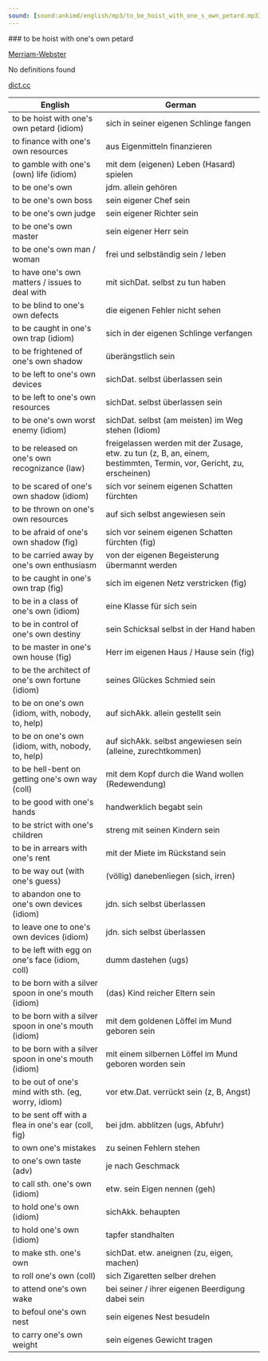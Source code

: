 ```yaml
---
sound: [sound:ankimd/english/mp3/to_be_hoist_with_one_s_own_petard.mp3]
---
```


\### to be hoist with one's own petard

[Merriam-Webster](https://www.merriam-webster.com/dictionary/to+be+hoist+with+one%27s+own+petard)

No definitions found

[dict.cc](https://www.dict.cc/to+be+hoist+with+one's+own+petard)

| English        | German       |
| -------------- | ------------ |
| to be hoist with one's own petard (idiom) | sich in seiner eigenen Schlinge fangen |
| to finance with one's own resources | aus Eigenmitteln finanzieren |
| to gamble with one's (own) life (idiom) | mit dem (eigenen) Leben (Hasard) spielen |
| to be one's own | jdm. allein gehören |
| to be one's own boss | sein eigener Chef sein |
| to be one's own judge | sein eigener Richter sein |
| to be one's own master | sein eigener Herr sein |
| to be one's own man / woman | frei und selbständig sein / leben |
| to have one's own matters / issues to deal with | mit sichDat. selbst zu tun haben |
| to be blind to one's own defects | die eigenen Fehler nicht sehen |
| to be caught in one's own trap (idiom) | sich in der eigenen Schlinge verfangen |
| to be frightened of one's own shadow | überängstlich sein |
| to be left to one's own devices | sichDat. selbst überlassen sein |
| to be left to one's own resources | sichDat. selbst überlassen sein |
| to be one's own worst enemy (idiom) | sichDat. selbst (am meisten) im Weg stehen (Idiom) |
| to be released on one's own recognizance (law) | freigelassen werden mit der Zusage, etw. zu tun (z, B, an, einem, bestimmten, Termin, vor, Gericht, zu, erscheinen) |
| to be scared of one's own shadow (idiom) | sich vor seinem eigenen Schatten fürchten |
| to be thrown on one's own resources | auf sich selbst angewiesen sein |
| to be afraid of one's own shadow (fig) | sich vor seinem eigenen Schatten fürchten (fig) |
| to be carried away by one's own enthusiasm | von der eigenen Begeisterung übermannt werden |
| to be caught in one's own trap (fig) | sich im eigenen Netz verstricken (fig) |
| to be in a class of one's own (idiom) | eine Klasse für sich sein |
| to be in control of one's own destiny | sein Schicksal selbst in der Hand haben |
| to be master in one's own house (fig) | Herr im eigenen Haus / Hause sein (fig) |
| to be the architect of one's own fortune (idiom) | seines Glückes Schmied sein |
| to be on one's own (idiom, with, nobody, to, help) | auf sichAkk. allein gestellt sein |
| to be on one's own (idiom, with, nobody, to, help) | auf sichAkk. selbst angewiesen sein (alleine, zurechtkommen) |
| to be hell-bent on getting one's own way (coll) | mit dem Kopf durch die Wand wollen (Redewendung) |
| to be good with one's hands | handwerklich begabt sein |
| to be strict with one's children | streng mit seinen Kindern sein |
| to be in arrears with one's rent | mit der Miete im Rückstand sein |
| to be way out (with one's guess) | (völlig) danebenliegen (sich, irren) |
| to abandon one to one's own devices (idiom) | jdn. sich selbst überlassen |
| to leave one to one's own devices (idiom) | jdn. sich selbst überlassen |
| to be left with egg on one's face (idiom, coll) | dumm dastehen (ugs) |
| to be born with a silver spoon in one's mouth (idiom) | (das) Kind reicher Eltern sein |
| to be born with a silver spoon in one's mouth (idiom) | mit dem goldenen Löffel im Mund geboren sein |
| to be born with a silver spoon in one's mouth (idiom) | mit einem silbernen Löffel im Mund geboren worden sein |
| to be out of one's mind with sth. (eg, worry, idiom) | vor etw.Dat. verrückt sein (z, B, Angst) |
| to be sent off with a flea in one's ear (coll, fig) | bei jdm. abblitzen (ugs, Abfuhr) |
| to own one's mistakes | zu seinen Fehlern stehen |
| to one's own taste (adv) | je nach Geschmack |
| to call sth. one's own (idiom) | etw. sein Eigen nennen (geh) |
| to hold one's own (idiom) | sichAkk. behaupten |
| to hold one's own (idiom) | tapfer standhalten |
| to make sth. one's own | sichDat. etw. aneignen (zu, eigen, machen) |
| to roll one's own (coll) | sich Zigaretten selber drehen |
| to attend one's own wake | bei seiner / ihrer eigenen Beerdigung dabei sein |
| to befoul one's own nest | sein eigenes Nest besudeln |
| to carry one's own weight | sein eigenes Gewicht tragen |
